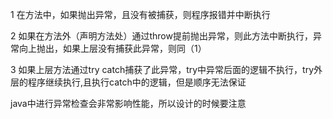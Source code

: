1 在方法中，如果抛出异常，且没有被捕获，则程序报错并中断执行

2 如果在方法外（声明方法处）通过throw提前抛出异常，则此方法中断执行，异常向上抛出，如果上层没有捕获此异常，则同（1）

3 如果上层方法通过try catch捕获了此异常，try中异常后面的逻辑不执行，try外层的程序继续执行,且执行catch中的逻辑，但是顺序无法保证                     


java中进行异常检查会非常影响性能，所以设计的时候要注意
